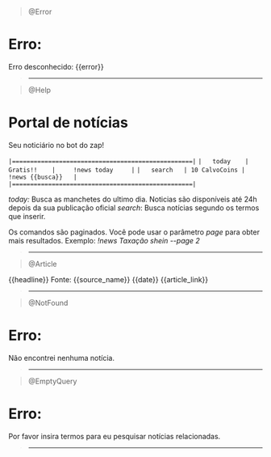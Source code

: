 > @Error

# Erro:

Erro desconhecido: {{error}}

> ---

> @Help

# Portal de notícias

Seu noticiário no bot do zap!

`|==================================================|`
`|   today    |   Gratis!!    |     !news today     |`
`|   search   | 10 CalvoCoins |   !news {{busca}}   |`
`|==================================================|`

_*today:*_ Busca as manchetes do ultimo dia. Noticias são disponíveis até 24h depois da sua publicação oficial
_*search*_: Busca notícias segundo os termos que inserir.
<br>

Os comandos são paginados. Você pode usar o parâmetro _*page*_ para obter mais resultados.
Exemplo: _*!news Taxação shein --page 2*_

> ---

> @Article

{{headline}}
Fonte: {{source_name}}
{{date}}
{{article_link}}
<br>

> ---

> @NotFound

# Erro:

Não encontrei nenhuma notícia.

> ---

> @EmptyQuery

# Erro:

Por favor insira termos para eu pesquisar notícias relacionadas.

> ---
